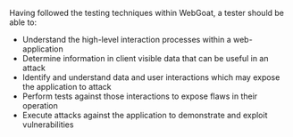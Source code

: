 Having followed the testing techniques within WebGoat, a tester should be able
to:

* Understand the high-level interaction processes within a web-application
* Determine information in client visible data that can be useful in an attack
* Identify and understand data and user interactions which may expose the
  application to attack
* Perform tests against those interactions to expose flaws in their operation
* Execute attacks against the application to demonstrate and exploit
  vulnerabilities